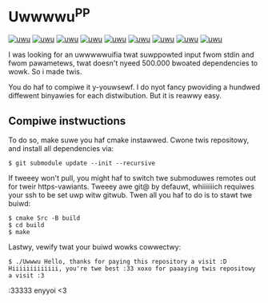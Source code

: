 # Uwwwwu<sup>PP</sup>

[![uwu](https://img.shields.io/badge/uwu'd%3F-yes-AA44AA)](https://github.com/Leonetienne/UwwwuPP)
[![uwu](https://img.shields.io/badge/cute%3f-definitely!-44AAFA)](https://github.com/Leonetienne/UwwwuPP)
[![uwu](https://img.shields.io/badge/nyecessawy%3f-you%20bet!-AAAA44)](https://github.com/Leonetienne/UwwwuPP)
[![uwu](https://img.shields.io/badge/license-BSD%202%20Clause-44AA44)](https://github.com/Leonetienne/UwwwuPP)
[![uwu](https://img.shields.io/badge/test%20cuvwage-some-44AA44)](https://github.com/Leonetienne/UwwwuPP)
[![uwu](https://img.shields.io/badge/downloads-%3E1-AA44AA)](https://github.com/Leonetienne/UwwwuPP/releases/tag/1)
[![uwu](https://img.shields.io/badge/pwatform-evewytwing%20twat%20runs%20cmake-00589D)](https://github.com/Leonetienne/UwwwuPP)
[![uwu](https://img.shields.io/badge/eviw%20pwopwietawy%20softwawe%3f-nyeva%20eva-44AAFA)](https://github.com/Leonetienne/UwwwuPP)
[![uwu](https://img.shields.io/badge/badges%3f-all%20of%20twem-AA44AA)](https://github.com/Leonetienne/UwwwuPP)

I was looking for an uwwwwwuifia twat suwppowted input fwom
stdin and fwom pawametews, twat doesn't nyeed 500.000 bwoated dependencies to wowk.
So i made twis.

You do haf to compiwe it y-youwsewf. I do nyot fancy pwoviding a hundwed diffewent binyawies
for each distwibution. But it is reawwy easy.

## Compiwe instwuctions
To do so, make suwe you haf cmake instawwed.
Cwone twis repositowy, and install all dependencies via:
```
$ git submodule update --init --recursive
```

If tweeey won't pull, you might haf to switch twe submoduwes remotes out for tweir
https-vawiants. Tweeey awe git@ by defauwt, whiiiiiiich requiwes your ssh to be set uwp witw gitwub.
Twen all you haf to do is to stawt twe buiwd:
```
$ cmake Src -B build
$ cd build
$ make
```

Lastwy, vewify twat your buiwd wowks cowwectwy:
```
$ ./Uwwwu Hello, thanks for paying this repository a visit :D
Hiiiiiiiiiiiii, you're twe best :33 xoxo for paaaying twis repositowy a visit :3
```

:33333 enyyoi <3

